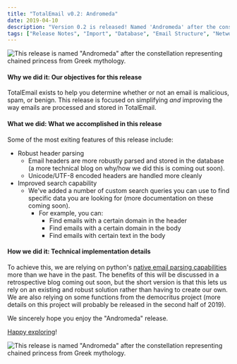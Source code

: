 ```yaml
---
title: "TotalEmail v0.2: Andromeda"
date: 2019-04-10
description: "Version 0.2 is released! Named 'Andromeda' after the constellation representing a princess from Greek mythology, this release greatly simplifies and improves email parsing. In this blog post, we'll discuss a few of the new things we are most excited about."
tags: ["Release Notes", "Import", "Database", "Email Structure", "Network Data"]
---
```


![This release is named "Andromeda" after the constellation representing chained princess from Greek mythology.](/imgs/andromeda_annotated.png)

#### Why we did it: Our objectives for this release

TotalEmail exists to help you determine whether or not an email is malicious, spam, or benign. This release is focused on simplifying *and* improving the way emails are processed and stored in TotalEmail.

#### What we did: What we accomplished in this release

Some of the most exiting features of this release include:

- Robust header parsing
    - Email headers are more robustly parsed and stored in the database (a more technical blog on why/how we did this is coming out soon).
    - Unicode/UTF-8 encoded headers are handled more cleanly
- Improved search capability
    - We've added a number of custom search queries you can use to find specific data you are looking for (more documentation on these coming soon).
        - For example, you can:
            - Find emails with a certain domain in the header
            - Find emails with a certain domain in the body
            - Find emails with certain text in the body

#### How we did it: Technical implementation details

To achieve this, we are relying on python's [native email parsing capabilities](https://docs.python.org/3/library/email.html) more than we have in the past. The benefits of this will be discussed in a retrospective blog coming out soon, but the short version is that this lets us rely on an existing and robust solution rather than having to create our own. We are also relying on some functions from the democritus project (more details on this project will probably be released in the second half of 2019).

We sincerely hope you enjoy the "Andromeda" release.

[Happy exploring](https://totalemail.io/email/618e6c8fe710ef1fa54f55880ecbe969c3edea969704f62793d96eea3dbae6f5)!

![This release is named "Andromeda" after the constellation representing chained princess from Greek mythology.](/imgs/andromeda.png)
